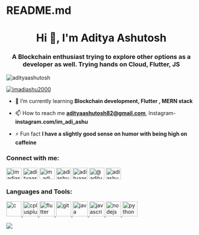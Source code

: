 # README.md
<h1 align="center">Hi 👋, I'm Aditya Ashutosh</h1>
<h3 align="center">A Blockchain enthusiast trying to explore other options as a developer as well. Trying hands on Cloud, Flutter, JS</h3>

<p align="left"> <img src="https://komarev.com/ghpvc/?username=adityaashutosh&label=Profile%20views&color=0e75b6&style=flat" alt="adityaashutosh" /> </p>



<p align="left"> <a href="https://twitter.com/imadiashu2000" target="blank"><img src="https://img.shields.io/twitter/follow/imadiashu2000?logo=twitter&style=for-the-badge" alt="imadiashu2000" /></a> </p>

- 🌱 I’m currently learning **Blockchain development, Flutter , MERN stack**


- 📫 How to reach me **adityaashutosh82@gmail.com**, Instagram- **instagram.com/im_adi_ashu**
- ⚡ Fun fact **I have a slightly good sense on humor with being high on caffeine**

<h3 align="left">Connect with me:</h3>
<p align="left">
<a href="https://twitter.com/imadiashu2000" target="blank"><img align="center" src="https://cdn.jsdelivr.net/npm/simple-icons@3.0.1/icons/twitter.svg" alt="imadiashu2000" height="30" width="40" /></a>
<a href="https://linkedin.com/in/adityaashutosh" target="blank"><img align="center" src="https://cdn.jsdelivr.net/npm/simple-icons@3.0.1/icons/linkedin.svg" alt="adityaashutosh" height="30" width="40" /></a>
<a href="https://instagram.com/im_adi_ashu" target="blank"><img align="center" src="https://cdn.jsdelivr.net/npm/simple-icons@3.0.1/icons/instagram.svg" alt="im_adi_ashu" height="30" width="40" /></a>
<a href="https://www.codechef.com/users/adiashu" target="blank"><img align="center" src="https://cdn.jsdelivr.net/npm/simple-icons@3.1.0/icons/codechef.svg" alt="adiashu" height="30" width="40" /></a>
<a href="https://www.hackerrank.com/adityaashutosh" target="blank"><img align="center" src="https://cdn.jsdelivr.net/npm/simple-icons@3.0.1/icons/hackerrank.svg" alt="adityaashutosh" height="30" width="40" /></a>
<a href="https://www.hackerearth.com/@adityaashutosh" target="blank"><img align="center" src="https://cdn.jsdelivr.net/npm/simple-icons@3.0.1/icons/hackerearth.svg" alt="@adityaashutosh" height="30" width="40" /></a>
<a href="https://auth.geeksforgeeks.org/user/adiashu2000" target="blank"><img align="center" src="https://cdn.jsdelivr.net/npm/simple-icons@3.0.1/icons/geeksforgeeks.svg" alt="adiashu2000" height="30" width="40" /></a>
</p>

<h3 align="left">Languages and Tools:</h3>
<p align="left"> <a href="https://www.cprogramming.com/" target="_blank"> <img src="https://devicons.github.io/devicon/devicon.git/icons/c/c-original.svg" alt="c" width="40" height="40"/> </a> <a href="https://www.w3schools.com/cpp/" target="_blank"> <img src="https://devicons.github.io/devicon/devicon.git/icons/cplusplus/cplusplus-original.svg" alt="cplusplus" width="40" height="40"/> </a> <a href="https://flutter.dev" target="_blank"> <img src="https://www.vectorlogo.zone/logos/flutterio/flutterio-icon.svg" alt="flutter" width="40" height="40"/> </a> <a href="https://git-scm.com/" target="_blank"> <img src="https://www.vectorlogo.zone/logos/git-scm/git-scm-icon.svg" alt="git" width="40" height="40"/> </a> <a href="https://www.java.com" target="_blank"> <img src="https://devicons.github.io/devicon/devicon.git/icons/java/java-original-wordmark.svg" alt="java" width="40" height="40"/> </a> <a href="https://developer.mozilla.org/en-US/docs/Web/JavaScript" target="_blank"> <img src="https://devicons.github.io/devicon/devicon.git/icons/javascript/javascript-original.svg" alt="javascript" width="40" height="40"/> </a> <a href="https://nodejs.org" target="_blank"> <img src="https://devicons.github.io/devicon/devicon.git/icons/nodejs/nodejs-original-wordmark.svg" alt="nodejs" width="40" height="40"/> </a> <a href="https://www.python.org" target="_blank"> <img src="https://devicons.github.io/devicon/devicon.git/icons/python/python-original.svg" alt="python" width="40" height="40"/> </a> </p>

<img src = "https://github-readme-stats.vercel.app/api?username=AdityaAshutosh&&show_icons=true&title_color=ffffff&icon_color=bb2acf&text_color=daf7dc&bg_color=151515" >
